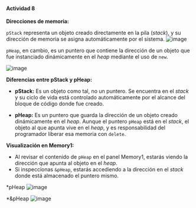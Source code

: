 #### Actividad 8

**Direcciones de memoria:**

`pStack` representa un objeto creado directamente en la pila (*stack*), y su dirección de memoria se asigna automáticamente por el sistema.
![image](https://github.com/user-attachments/assets/728120c5-330a-4af8-8ee8-80738e25f100)


`pHeap`, en cambio, es un puntero que contiene la dirección de un objeto que fue instanciado dinámicamente en el *heap* mediante el uso de `new`.

![image](https://github.com/user-attachments/assets/96febe1b-4c0f-4b5c-b554-9438b80525da)


**Diferencias entre pStack y pHeap:**

* **pStack:** Es un objeto como tal, no un puntero. Se encuentra en el *stack* y su ciclo de vida está controlado automáticamente por el alcance del bloque de código donde fue creado.

* **pHeap:** Es un puntero que guarda la dirección de un objeto creado dinámicamente en el *heap*. Aunque el puntero `pHeap` está en el *stack*, el objeto al que apunta vive en el *heap*, y es responsabilidad del programador liberar esa memoria con `delete`.

**Visualización en Memory1:**

* Al revisar el contenido de `pHeap` en el panel Memory1, estarás viendo la dirección que apunta al objeto en el *heap*.
* Si inspeccionas `&pHeap`, estarás accediendo a la dirección en el *stack* donde está almacenado el puntero mismo.

*pHeap
![image](https://github.com/user-attachments/assets/77651699-03fe-4fce-864c-33cbc031b351)

*&pHeap
![image](https://github.com/user-attachments/assets/6c78f414-499c-4132-856f-e2f409edb224)
